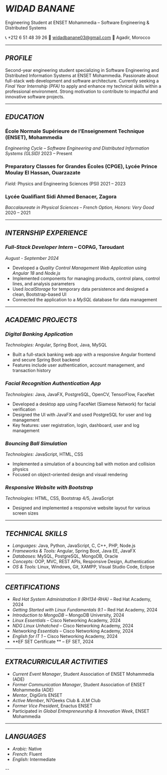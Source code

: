 # *WIDAD BANANE*

Engineering Student at ENSET Mohammedia – Software Engineering & Distributed Systems

📞 +212 6 51 48 39 26
📧 [widadbanane03@gmail.com](mailto:widadbanane03@gmail.com)
📍 Agadir, Morocco

---

## *PROFILE*

Second-year engineering student specializing in Software Engineering and Distributed Information Systems at ENSET Mohammedia. Passionate about full-stack web development and software architecture. Currently seeking a *Final Year Internship (PFA)* to apply and enhance my technical skills within a professional environment. Strong motivation to contribute to impactful and innovative software projects.

---

## *EDUCATION*

### École Normale Supérieure de l’Enseignement Technique (ENSET), Mohammedia

*Engineering Cycle – Software Engineering and Distributed Information Systems (GLSID)*
2023 – Present

### Preparatory Classes for Grandes Écoles (CPGE), Lycée Prince Moulay El Hassan, Ouarzazate

*Field:* Physics and Engineering Sciences (PSI)
2021 – 2023

### Lycée Qualifiant Sidi Ahmed Benacer, Zagora

*Baccalaureate in Physical Sciences – French Option, Honors: Very Good*
2020 – 2021

---

## *INTERNSHIP EXPERIENCE*

### *Full-Stack Developer Intern* – COPAG, Taroudant

*August - September 2024*

* Developed a *Quality Control Management Web Application* using *Angular 18* and *Node.js*
* Implemented components for managing products, control plans, control lines, and analysis parameters
* Used *localStorage* for temporary data persistence and designed a clean, Bootstrap-based UI
* Connected the application to a *MySQL* database for data management

---

## *ACADEMIC PROJECTS*

### *Digital Banking Application*

*Technologies:* Angular, Spring Boot, Java, MySQL

* Built a full-stack banking web app with a responsive Angular frontend and secure Spring Boot backend
* Features include user authentication, account management, and transaction history

### *Facial Recognition Authentication App*

*Technologies:* Java, JavaFX, PostgreSQL, OpenCV, TensorFlow, FaceNet

* Developed a desktop app using FaceNet (Siamese Network) for facial verification
* Designed the UI with JavaFX and used PostgreSQL for user and log management
* Key features: user registration, login, dashboard, user and log management

### *Bouncing Ball Simulation*

*Technologies:* JavaScript, HTML, CSS

* Implemented a simulation of a bouncing ball with motion and collision physics
* Focused on object-oriented design and visual rendering

### *Responsive Website with Bootstrap*

*Technologies:* HTML, CSS, Bootstrap 4/5, JavaScript

* Designed and implemented a responsive website layout for various screen sizes

---

## *TECHNICAL SKILLS*

* *Languages:* Java, Python, JavaScript, C, C++, PHP, Node.js
* *Frameworks & Tools:* Angular, Spring Boot, Java EE, JavaFX
* *Databases:* MySQL, PostgreSQL, MongoDB, Oracle
* *Concepts:* OOP, MVC, REST APIs, Responsive Design, Authentication
* *OS & Tools:* Linux, Windows, Git, XAMPP, Visual Studio Code, Eclipse

---

## *CERTIFICATIONS*

* *Red Hat System Administration II (RH134-RHA)* – Red Hat Academy, 2024
* *Getting Started with Linux Fundamentals 9.1* – Red Hat Academy, 2024
* *Introduction to MongoDB* – MongoDB University, 2024
* *Linux Essentials* – Cisco Networking Academy, 2024
* *NDG Linux Unhatched* – Cisco Networking Academy, 2024
* *Networking Essentials* – Cisco Networking Academy, 2024
* *English for IT 1* – Cisco Networking Academy, 2024
* **EF SET Certificate ** – EF SET, 2024

---

## *EXTRACURRICULAR ACTIVITIES*

* *Current Event Manager*, Student Association of ENSET Mohammedia (ADE)
* *Former Communication Manager*, Student Association of ENSET Mohammedia (ADE)
* *Mentor*, DigiGirls ENSET
* *Active Member*, N7Geeks Club & JLM Club
* *Former Vice President*, Enactus ENSET
* Participated in *Global Entrepreneurship & Innovation Week*, ENSET Mohammedia

---

## *LANGUAGES*

* *Arabic:* Native
* *French:* Fluent
* *English:* Intermediate

--